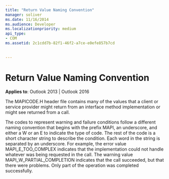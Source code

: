 ```yaml
---
title: "Return Value Naming Convention"
manager: soliver
ms.date: 11/16/2014
ms.audience: Developer
ms.localizationpriority: medium
api_type:
- COM
ms.assetid: 2c1cdd7b-82f1-46f2-a7ce-e0efe857b7cd
 
 
---
```


# Return Value Naming Convention

  
  
**Applies to**: Outlook 2013 | Outlook 2016 
  
The MAPICODE.H header file contains many of the values that a client or service provider might return from an interface method implementation or might see returned from a call.
  
The codes to represent warning and failure conditions follow a different naming convention that begins with the prefix MAPI, an underscore, and either a W or an E to indicate the type of code. The rest of the code is a short character string to describe the condition. Each word in the string is separated by an underscore. For example, the error value MAPI_E_TOO_COMPLEX indicates that the implementation could not handle whatever was being requested in the call. The warning value MAPI_W_PARTIAL_COMPLETION indicates that the call succeeded, but that there were problems. Only part of the operation was completed successfully.
  

